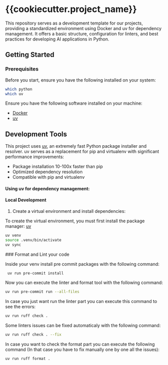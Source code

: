 # {{cookiecutter.project_name}}

This repository serves as a development template for our projects, providing a standardized environment using Docker and uv for dependency management. It offers a basic structure, configuration for linters, and best practices for developing AI applications in Python.

## Getting Started

### Prerequisites

Before you start, ensure you have the following installed on your system:

```bash
which python
which uv
```

Ensure you have the following software installed on your machine:
- [Docker](https://docs.docker.com/get-docker/)
- [uv](https://docs.astral.sh/uv/getting-started/installation/)

## Development Tools

This project uses [uv](https://docs.astral.sh/uv/), an extremely fast Python package installer and resolver. uv serves as a replacement for pip and virtualenv with significant performance improvements:

- Package installation 10-100x faster than pip
- Optimized dependency resolution
- Compatible with pip and virtualenv

#### Using uv for dependency management:

#### Local Development

1. Create a virtual environment and install dependencies:

To create the virtual environment, you must first install the package manager: [uv](https://docs.astral.sh/uv/getting-started/installation/)

```bash
uv venv
source .venv/bin/activate
uv sync
```

### Format and Lint your code

Inside your venv install pre commit packages with the following command:

```bash
 uv run pre-commit install
```

 Now you can execute the linter and format tool with the following command:
```bash
uv run pre-commit run --all-files
```

In case you just want run the linter part you can execute this command to see the errors:

```bash
uv run ruff check .
```

Some linters issues can be fixed automaticaly with the following command:

```bash
uv run ruff check . --fix
```

In case you want to check the format part you can execute the following command (In that case you have to fix manually one by one all the issues):

```bash
uv run ruff format .
```
